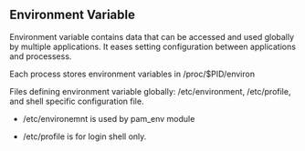 ## Environment Variable ##

Environment variable contains data that can be accessed and used globally by multiple applications. It eases setting configuration between applications and processess. 

Each process stores environment variables in /proc/$PID/environ  

Files defining environment variable globally: /etc/environment, /etc/profile, and shell specific configuration file.  

* /etc/environemnt is used by pam_env module

* /etc/profile is for login shell only. 
